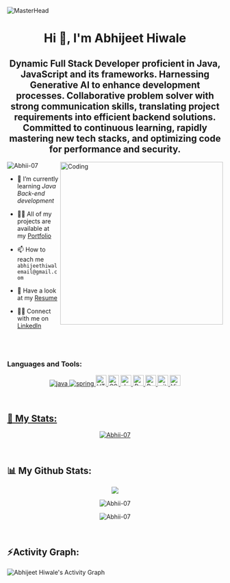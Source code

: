 ![MasterHead](https://scand.com/wp-content/uploads/2020/05/Java-KV2.jpg)

<h1 align="center">Hi 👋, I'm Abhijeet Hiwale</h1>
<h2 align="center">Dynamic Full Stack Developer proficient in Java, JavaScript and its frameworks. Harnessing Generative AI to enhance development processes. Collaborative problem solver with strong communication skills, translating project requirements into efficient backend solutions. Committed to continuous learning, rapidly mastering new tech stacks, and optimizing code for performance and security.</h2>

<img align="right" alt="Coding" width="380" src="https://camo.githubusercontent.com/40165a147c3dcea0fa1db780bb533fc5f98546ccfb9d5d05ddb2f429277f5348/68747470733a2f2f616e616c7974696373696e6469616d61672e636f6d2f77702d636f6e74656e742f75706c6f6164732f323031382f31322f646576656c6f7065722d6472696262626c652e676966"/>

<p align="left"> <img src="https://komarev.com/ghpvc/?username=Abhii-07&label=Profile%20views&color=0e75b6&style=flat" alt="Abhii-07" /> </p>

- 🌱 I’m currently learning *Java Back-end development*

- 👨‍💻 All of my projects are available at my [Portfolio](https://abhii-07.github.io/)

- 📫 How to reach me `abhijeethiwalemail@gmail.com`

- 📄 Have a look at my [Resume](https://drive.google.com/file/d/112BrHZEOxHVOYoBBgOghSrsqtlaUQE3F/view?usp=share_link)

- 👨‍💻 Connect with me on [LinkedIn](https://www.linkedin.com/in/abhijeethiwale/)

<!-- - 💬 ask me about Java

- 😄 Pronouns: He/His -->


<br>
<br>

<h3 align="left">Languages and Tools:</h3>
<p align="center"><a href="https://www.java.com" target="_blank" rel="noreferrer"> <img src="https://img.shields.io/badge/java-%23ED8B00.svg?style=for-the-badge&logo=java&logoColor=white" alt="java" /></a><a href="https://www.java.com" target="_blank" rel="noreferrer"> <img src="https://img.shields.io/badge/spring-%236DB33F.svg?style=for-the-badge&logo=spring&logoColor=white" alt="spring" /> </a><a href="https://www.java.com" target="_blank" rel="noreferrer"> <img src="https://img.shields.io/badge/HTML5-282C34?logo=html5&logoColor=E34F26" alt="HTML5 logo" title="HTML5" height="25" /> </a><a href="https://www.java.com" target="_blank" rel="noreferrer"> <img src="https://img.shields.io/badge/CSS3-282C34?logo=css3&logoColor=1572B6" alt="CSS3 logo" title="CSS3" height="25" /> </a><a href="https://www.java.com" target="_blank" rel="noreferrer"> <img src="https://img.shields.io/badge/JavaScript-282C34?logo=javascript&logoColor=F7DF1E" alt="JavaScript logo" title="JavaScript" height="25" /> </a><a href="https://www.java.com" target="_blank" rel="noreferrer"> <img src="https://img.shields.io/badge/React-282C34?logo=react&logoColor=61DAFB" alt="React logo" title="React" height="25" /> </a><a href="https://www.java.com" target="_blank" rel="noreferrer"> <img src="https://img.shields.io/badge/Material--UI-0081CB?style=for-the-badge&logo=material-ui&logoColor=white" alt="React logo" title="Material Ui" height="25" /> </a><a href="https://www.java.com" target="_blank" rel="noreferrer"> <img src="https://img.shields.io/badge/git-282C34?logo=git&logoColor=F05032" alt="git logo" title="git" height="25" /> </a><a href="https://www.java.com" target="_blank" rel="noreferrer"> <img src="https://img.shields.io/badge/VS%20Code-282C34?logo=visual-studio-code&logoColor=007ACC" alt="Visual Studio Code logo" title="Visual Studio Code" height="25" /> </p>

<br>

<h2 align="left">📄 My Stats:</h2>

<p align="center"> <a href="https://github.com/ryo-ma/github-profile-trophy"><img src="https://github-profile-trophy.vercel.app/?username=Abhii-07" alt="Abhii-07" /></a> </p>

<br>

<h2 align="left">📊 My Github Stats:</h2>

<!-- <p align="center">&nbsp;<img align="center" src="https://github-readme-stats.vercel.app/api/top-langs/?username=Abhii-07" /></p> -->
<p align="center">
  <img align="center" src="https://github-readme-stats.vercel.app/api/top-langs/?username=Abhii-07&layout=compact&hide=html" />
</p>
<!-- <p align="center"><img align="center" src="https://github-readme-stats.vercel.app/api?username=Abhii-07&show_icons=true" alt="Abhii-07" /></p> -->
<p align="center">
  <img align="center" src="https://github-readme-stats.vercel.app/api?username=Abhii-07&show_icons=true&count_private=true&include_all_commits=true" alt="Abhii-07" />
</p>


<p align="center"><img align="center" src="https://github-readme-streak-stats.herokuapp.com/?user=Abhii-07" alt="Abhii-07" /></p>

<br>
<h2 align="left">⚡Activity Graph:</h2>
<!--   <a><img alt="Abhijeet Hiwale's Activity Graph" src="https://github-readme-activity-graph.cyclic.app/graph?username=Abhii-07&theme=react-dark&hide_border=true" /></a> -->
<!--   [![Ashutosh's github activity graph](https://github-readme-activity-graph.vercel.app/graph?username=Abhii-07&bg_color=fed1ff&color=4d0de3&line=150f14&point=111211&area=true&hide_border=true)](https://github.com/ashutosh00710/github-readme-activity-graph) -->
  
  <a><img alt="Abhijeet Hiwale's Activity Graph" src="https://github-readme-activity-graph.vercel.app/graph?username=Abhii-07&bg_color=fed1ff&color=4d0de3&line=150f14&point=111211&area=true&hide_border=true"/></a> 
<br>





